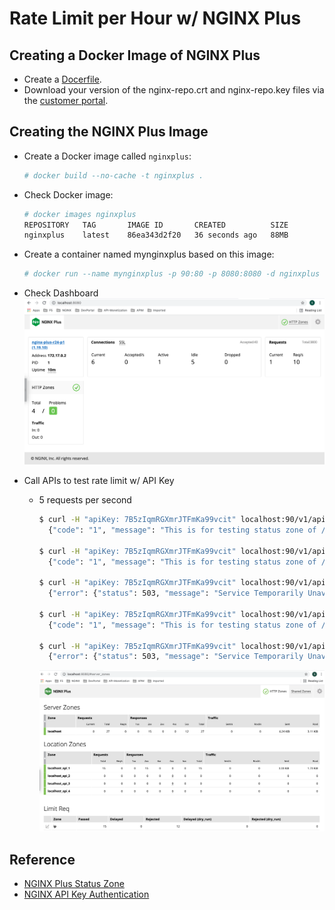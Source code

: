 # Rate Limit per Hour w/ NGINX Plus

## Creating a Docker Image of NGINX Plus
- Create a [Docerfile](./Dockerfile).
- Download your version of the nginx-repo.crt and nginx-repo.key files via the [customer portal](https://cs.nginx.com/?_ga=2.268586425.912746048.1620625839-85838359.1596947109).

## Creating the NGINX Plus Image

- Create a Docker image called `nginxplus`:
  ```bash
  # docker build --no-cache -t nginxplus .
  ```

- Check Docker image:
  ```bash
  # docker images nginxplus
  REPOSITORY   TAG       IMAGE ID       CREATED          SIZE
  nginxplus    latest    86ea343d2f20   36 seconds ago   88MB
  ```

- Create a container named mynginxplus based on this image:
  ```bash
  # docker run --name mynginxplus -p 90:80 -p 8080:8080 -d nginxplus
  ```

- Check Dashboard
  ![](./img/nginx-plus-dashboard.png)

- Call APIs to test rate limit w/ API Key
  - 5 requests per second
    ```bash
    $ curl -H "apiKey: 7B5zIqmRGXmrJTFmKa99vcit" localhost:90/v1/api/1
      {"code": "1", "message": "This is for testing status zone of /v1/api/1"}
      
    $ curl -H "apiKey: 7B5zIqmRGXmrJTFmKa99vcit" localhost:90/v1/api/1
      {"code": "1", "message": "This is for testing status zone of /v1/api/1"}
    
    $ curl -H "apiKey: 7B5zIqmRGXmrJTFmKa99vcit" localhost:90/v1/api/1
      {"error": {"status": 503, "message": "Service Temporarily Unavailable"}}

    $ curl -H "apiKey: 7B5zIqmRGXmrJTFmKa99vcit" localhost:90/v1/api/1
      {"code": "1", "message": "This is for testing status zone of /v1/api/1"}

    $ curl -H "apiKey: 7B5zIqmRGXmrJTFmKa99vcit" localhost:90/v1/api/1
      {"error": {"status": 503, "message": "Service Temporarily Unavailable"}}
    ```
    ![](./img/nginx-plus-rate-limit-dashboard.png)

## Reference
- [NGINX Plus Status Zone](https://www.nginx.com/blog/nginx-plus-r19-released/#new-features-detail)
- [NGINX API Key Authentication](https://www.nginx.com/blog/deploying-nginx-plus-as-an-api-gateway-part-1/)